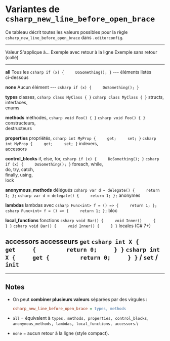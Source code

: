 # Variantes de `csharp_new_line_before_open_brace`

Ce tableau décrit toutes les valeurs possibles pour la règle
`csharp_new_line_before_open_brace` dans `.editorconfig`.

  ----------------------------------------------------------------------------------------------------------------------------------------------------------
  Valeur                  S'applique à...  Exemple avec retour à la ligne                             Exemple sans retour (collé)
  ----------------------- ---------------- ---------------------------------------------------------- ------------------------------------------------------
  **all**                 Tous les         `csharp if (x) {     DoSomething(); }`                     ---
                          éléments listés                                                             
                          ci-dessous                                                                  

  **none**                Aucun élément    ---                                                        `csharp if (x) {     DoSomething(); }`

  **types**               classes,         `csharp class MyClass { }`                                 `csharp class MyClass { }`
                          structs,                                                                    
                          interfaces,                                                                 
                          enums                                                                       

  **methods**             méthodes,        `csharp void Foo() { }`                                    `csharp void Foo() { }`
                          constructeurs,                                                              
                          destructeurs                                                                

  **properties**          propriétés,      `csharp int MyProp {     get;     set; }`                  `csharp int MyProp {     get;     set; }`
                          indexers,                                                                   
                          accessors                                                                   

  **control_blocks**      if, else, for,   `csharp if (x) {     DoSomething(); }`                     `csharp if (x) {     DoSomething(); }`
                          foreach, while,                                                             
                          do, try, catch,                                                             
                          finally, using,                                                             
                          lock                                                                        

  **anonymous_methods**   délégués         `csharp var d = delegate() {     return 1; };`             `csharp var d = delegate() {     return 1; };`
                          anonymes                                                                    

  **lambdas**             lambdas avec     `csharp Func<int> f = () => {     return 1; };`            `csharp Func<int> f = () => {     return 1; };`
                          bloc                                                                        

  **local_functions**     fonctions        `csharp void Bar() {     void Inner()     {     } }`       `csharp void Bar() {     void Inner() {     } }`
                          locales (C# 7+)                                                             

  **accessors**           accesseurs `get` `csharp int X {     get     {         return 0;     } }`   `csharp int X {     get {         return 0;     } }`
                          / `set` / `init`                                                            
  ----------------------------------------------------------------------------------------------------------------------------------------------------------

------------------------------------------------------------------------

## Notes

-   On peut **combiner plusieurs valeurs** séparées par des virgules :

    ``` ini
    csharp_new_line_before_open_brace = types, methods
    ```

-   `all` = équivalent à
    `types, methods, properties, control_blocks, anonymous_methods, lambdas, local_functions, accessors`.\

-   `none` = aucun retour à la ligne (style compact).

